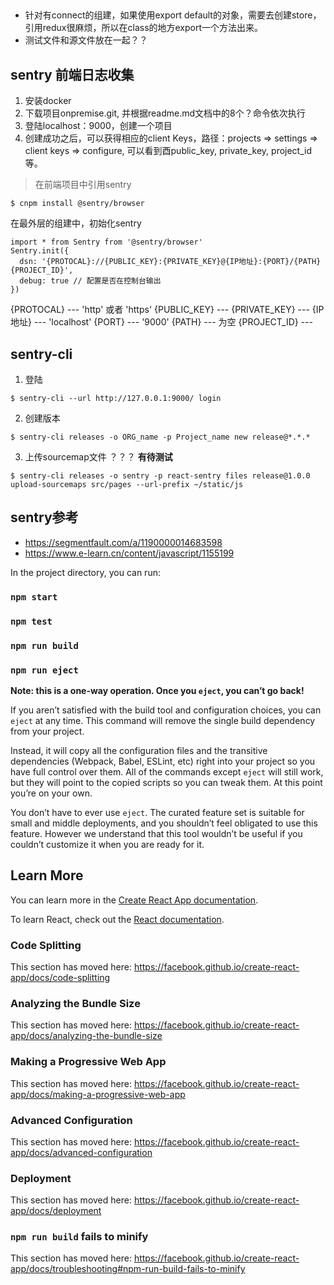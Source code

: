 ##
+ 针对有connect的组建，如果使用export default的对象，需要去创建store，引用redux很麻烦，所以在class的地方export一个方法出来。
+ 测试文件和源文件放在一起？？

## sentry 前端日志收集
1. 安装docker
2. 下载项目onpremise.git, 并根据readme.md文档中的8个？命令依次执行
3. 登陆localhost：9000，创建一个项目
4. 创建成功之后，可以获得相应的client Keys，路径：projects => settings => client keys => configure, 可以看到酉public_key, private_key, project_id等。
> 在前端项目中引用sentry
```
$ cnpm install @sentry/browser
```
在最外层的组建中，初始化sentry
```
import * from Sentry from '@sentry/browser'
Sentry.init({
  dsn: '{PROTOCAL}://{PUBLIC_KEY}:{PRIVATE_KEY}@{IP地址}:{PORT}/{PATH}{PROJECT_ID}',
  debug: true // 配置是否在控制台输出
})
```
{PROTOCAL} --- 'http' 或者 'https'
{PUBLIC_KEY} --- 
{PRIVATE_KEY} --- 
{IP地址} --- 'localhost'
{PORT} --- '9000'
{PATH} --- 为空
{PROJECT_ID} --- 

## sentry-cli 
1. 登陆
```
$ sentry-cli --url http://127.0.0.1:9000/ login
```

2. 创建版本
```
$ sentry-cli releases -o ORG_name -p Project_name new release@*.*.*
```

3. 上传sourcemap文件 ？？？ **有待测试**
```
$ sentry-cli releases -o sentry -p react-sentry files release@1.0.0 upload-sourcemaps src/pages --url-prefix ~/static/js
```

## sentry参考
+ https://segmentfault.com/a/1190000014683598
+ https://www.e-learn.cn/content/javascript/1155199


In the project directory, you can run:

### `npm start`

### `npm test`

### `npm run build`

### `npm run eject`

**Note: this is a one-way operation. Once you `eject`, you can’t go back!**

If you aren’t satisfied with the build tool and configuration choices, you can `eject` at any time. This command will remove the single build dependency from your project.

Instead, it will copy all the configuration files and the transitive dependencies (Webpack, Babel, ESLint, etc) right into your project so you have full control over them. All of the commands except `eject` will still work, but they will point to the copied scripts so you can tweak them. At this point you’re on your own.

You don’t have to ever use `eject`. The curated feature set is suitable for small and middle deployments, and you shouldn’t feel obligated to use this feature. However we understand that this tool wouldn’t be useful if you couldn’t customize it when you are ready for it.

## Learn More

You can learn more in the [Create React App documentation](https://facebook.github.io/create-react-app/docs/getting-started).

To learn React, check out the [React documentation](https://reactjs.org/).

### Code Splitting

This section has moved here: https://facebook.github.io/create-react-app/docs/code-splitting

### Analyzing the Bundle Size

This section has moved here: https://facebook.github.io/create-react-app/docs/analyzing-the-bundle-size

### Making a Progressive Web App

This section has moved here: https://facebook.github.io/create-react-app/docs/making-a-progressive-web-app

### Advanced Configuration

This section has moved here: https://facebook.github.io/create-react-app/docs/advanced-configuration

### Deployment

This section has moved here: https://facebook.github.io/create-react-app/docs/deployment

### `npm run build` fails to minify

This section has moved here: https://facebook.github.io/create-react-app/docs/troubleshooting#npm-run-build-fails-to-minify
